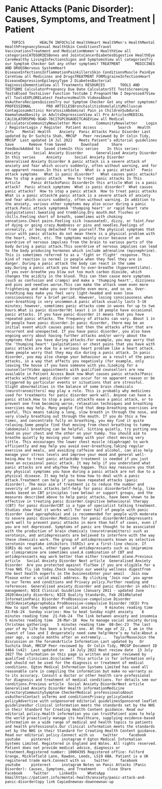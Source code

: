 # Panic Attacks (Panic Disorder): Causes, Symptoms, and Treatment | Patient

       TOPICS       HEALTH INFOChild HealthHeart HealthMen's HealthMental HealthPregnancySexual HealthSkin ConditionsTravel VaccinationsTreatment and MedicationWomen's HealthView all categoriesCATEGORIESBones and JointsCancerDiabetesDigestive HealthEye CareHealthy LivingInfectionsSigns and SymptomsView all categoriesTry our Symptom Checker Got any other symptoms? TREATMENT       MEDICINES AND DRUGSNervous SystemHeart DiseaseInfectionsInflammationPainkillersSkin ConditionsMuscle PainEye CareView all Medicines and DrugsTREATMENT FORMigraineInfectionHeart DiseaseDepressionEpilepsyType 2 DiabetesBacterial VaginosisDementiaView all Treatments RESOURCES       TOOLS AND TESTSBMI CalculatorPregnancy Due Date CalculatorSTI TestsScreening TestsBlood TestsLiver Function TestsAm I Pregnant?Am I Depressed?View all ToolsEXPLORELatest FeaturesHealth VideosAbout UsAuthorsRecipesQuizzesTry our Symptom Checker Got any other symptoms? PROFESSIONAL       PRO ARTICLESBronchiolitisOsmolalityMolluscum ContagiosumActinic KeratosisAbdominal Pain in ChildrenSubdural HaematomaObesity in AdultsDepressionView all Pro ArticlesMEDICAL CALCULATORSPHQ-9GAD-76CITGPCOGAUDITCAGEView all Medical CalculatorsCommunityNewsletter More       CommunityNewsletter    Login / RegisterLogin / Register  Patient Access  .       Search   Health Info    Mental Health    Anxiety  Panic Attacks Panic Disorder Last updated by Dr Suchita Shah, MRCGP   Peer reviewed by Dr Colin Tidy, MRCGP  Last updated 14 Jul 2022   Meets Patient’s editorial guidelines            Save       Remove from Saved       Download      Share      FeedbackAdded to  Saved itemsIn this series    In this series:     Anxiety      Social Anxiety Disorder      Generalised Anxiety Disorder In this series     Anxiety      Social Anxiety Disorder      Generalised Anxiety Disorder A panic attack is a severe attack of anxiety and fear which occurs suddenly, often without warning, and for no apparent reason.In this article   What is a panic attack?   Panic attack symptoms   What is panic disorder?   What causes panic attacks?   How to stop a panic attack   How to treat panic attacks In This Article     Panic AttacksPanic DisorderIn this article What is a panic attack?  Panic attack symptoms  What is panic disorder?  What causes panic attacks?  How to stop a panic attack  How to treat panic attacks What is a panic attack?A panic attack is a severe attack of anxiety and fear which occurs suddenly, often without warning. In addition to the anxiety, various other symptoms may also occur during a panic attack.Panic attack symptomsA 'thumping heart' or rapid heart rate (palpitations).Sweating and trembling.Dry mouth.Hot flushes or chills.Feeling short of breath, sometimes with choking sensations.Chest pains.Feeling sick (nauseated), dizzy, or faint.Fear of dying or going crazy.Numbness or pins and needles.Feelings of unreality, or being detached from yourself.The physical symptoms that occur with panic attacks do not mean there is a physical problem with the heart, chest, etc. The symptoms mainly occur because of an overdrive of nervous impulses from the brain to various parts of the body during a panic attack.This overdrive of nervous impulses can lead to the body producing hormones which include adrenaline (epinephrine). This is sometimes referred to as a 'fight or flight' response. This kind of reaction is normal in people when they feel they are in danger. During a panic attack the body can react in the same way.During a panic attack you tend to over-breathe (hyperventilate). If you over-breathe you blow out too much carbon dioxide, which changes the acidity in the blood. This can then cause more symptoms (such as confusion and cramps) and make a 'thumping heart', dizziness and pins and needles worse.This can make the attack seem even more frightening and make you over-breathe even more, and so on. Over-breathing may make you feel very light-headed and even lose consciousness for a brief period. However, losing consciousness when over-breathing is very uncommon.A panic attack usually lasts 5-10 minutes; however, sometimes panic attacks come in waves for up to two hours.What is panic disorder?At least 1 in 10 people have occasional panic attacks. If you have panic disorder it means that you have repeated panic attacks. The frequency of attacks can vary. About 1 in 50 people have panic disorder.In panic disorder, there may be an initial event which causes panic but then the attacks after that are recurrent and unexpected. If you have panic disorder, you also have ongoing worry about having further attacks and/or worry about the symptoms that you have during attacks.For example, you may worry that the 'thumping heart' (palpitations) or chest pains that you have with panic attacks are due to a serious heart problem like a heart attack. Some people worry that they may die during a panic attack. In panic disorder, you may also change your behaviour as a result of the panic attacks, in a way that affects you negatively (for example, only leaving the house if you have someone with you.)Looking for a counsellor?Video appointments with qualified counsellors are now available in Patient Access Book now What causes panic attacks?Panic attacks without panic disorder can occur for no apparent reason or be triggered by particular events or situations that are stressful. Slight abnormalities in the balance of some brain chemicals (neurotransmitters) may play a role. This is probably why medicines used for treatments for panic disorder work well. Anyone can have a panic attack.How to stop a panic attackTo ease a panic attack, or to prevent one from becoming worse, relaxation techniques and breathing exercises may help. Many people find that deep-breathing exercises are useful. This means taking a long, slow breath in through the nose, and very slowly breathing out through the mouth. If you do this a few times, and concentrate fully on breathing, you may find it quite relaxing.Some people find that moving from chest breathing to tummy (abdominal) breathing can be helpful. Sitting quietly, try putting one hand on your chest and the other on your tummy. You should aim to breathe quietly by moving your tummy with your chest moving very little. This encourages the lower chest muscle (diaphragm) to work efficiently and may help you avoid over-breathing.Taking regular exercise and meals, and avoiding caffeine and alcohol, can also help manage your stress levels and improve your mood and general well-being.How to treat panic attacksNo treatment is needed if you just have an occasional panic attack. It may help if you understand what panic attacks are and why/how they happen. This may reassure you that any physical symptoms you have during a panic attack are not due to a physical disease. It may help to know how to deal with a panic attack.Treatment can help if you have repeated attacks (panic disorder). The main aim of treatment is to reduce the number and severity of panic attacks.Self-help for panic disorderSelf-help, like books based on CBT principles (see below) or support groups, and the measures described above to help panic attacks, have been shown to be effective in treating panic disorder.Cognitive behavioural therapy (CBT) for panic disorderCBT is a type of specialist talking treatment. Studies show that it works well for over half of people with panic disorder (and agoraphobia) and is recommended for people with moderate to severe panic disorder.Medicines for panic disorderAntidepressants work well to prevent panic attacks in more than half of cases, even if you are not depressed. Symptoms of panic are thought to be associated with the production of brain chemicals (neurotransmitters) such as serotonin, and antidepressants are believed to interfere with the way these chemicals work. The group of antidepressants known as selective serotonin reuptake inhibitors (SSRIs) are a first-line choice. If SSRIs do not work, other types of antidepressants such as imipramine or clomipramine are sometimes used.A combination of CBT and antidepressants may work better than either treatment alone.Previous article   Social Anxiety Disorder Next article  Generalised Anxiety Disorder  Are you protected against flu?See if you are eligible for a free NHS flu jab today.Check nowJoin our weekly wellness digestfrom the best health experts in the businessEnter your email   Join now Please enter a valid email address. By clicking ‘Join now’ you agree to our Terms and conditions and Privacy policy.Further reading and references  Generalised anxiety disorder and panic disorder in adults: management; NICE Clinical Guideline (January 2011 - updated June 2020)Anxiety disorders; NICE Quality Standards, Feb 2014Related InformationPanic Disorder ProObsessive-compulsive Disorder (OCD)AnxietyAgoraphobia ProObsessive-compulsive Disorder (OCD) Pro  How to spot the symptoms of social anxiety    9 minutes reading time  23-Feb-24  Sunday scaries: How to beat Sunday night anxiety    6 minutes reading time  21-Feb-24  The link between anxiety and insomnia     5 minutes reading time  28-Mar-18  How to manage social anxiety during Christmas gatherings    5 minutes reading time  08-Dec-23  The last year of my life has been a brutal one. At the age of 22, I am in the lowest of lows and I desperately need some help!Here’s my tale:About a year ago, a couple months after an extremely...   TaylorMasonJoin the discussion on the forumsArticle Information Last updated by   Dr Suchita Shah, MRCGP Peer reviewed by  Dr Colin Tidy, MRCGP Document ID  4464 (v42)  Last updated on   14 July 2022 Next review date  13 July 2027 The information on this page is written and peer reviewed by qualified clinicians.Disclaimer: This article is for information only and should not be used for the diagnosis or treatment of medical conditions. Egton Medical Information Systems Limited has used all reasonable care in compiling the information but make no warranty as to its accuracy. Consult a doctor or other health care professional for diagnosis and treatment of medical conditions. For details see our conditions.Previous article  Social Anxiety DisorderNext article Generalised Anxiety Disorder Health informationMedicine directoryCommunitySymptom CheckerMedical professionalsAbout usAuthorsContact usTerms and conditionsPrivacy policyCookie policyAdvertise with usSponsored editorial guidelinesSponsored leaflet guidelinesOur clinical information meets the standards set by the NHS in their Standard for Creating Health Content guidance. Read our editorial policy.Health information you can trustPatient aims to help the world proactively manage its healthcare, supplying evidence-based information on a wide range of medical and health topics to patients and health professionals.Our clinical information meets the standards set by the NHS in their Standard for Creating Health Content guidance. Read our editorial policy.Connect with us    twitter     facebook     youtube     pinterest     instagram © Egton Medical Information Systems Limited. Registered in England and Wales. All rights reserved. Patient does not provide medical advice, diagnosis or treatment.Registered number: 10004395 Registered office: Fulford Grange, Micklefield Lane, Rawdon, Leeds, LS19 6BA. Patient is a UK registered trade mark.Connect with us    twitter     facebook     youtube     pinterest     instagram Notes on Panic Attacks (Panic Disorder): Causes, Symptoms, and Treatment     close Share          Facebook     Twitter     LinkedIn     WhatsApp     Emailhttps://patient.info/mental-health/anxiety/panic-attack-and-panic-disorderCopy link Copiednewnav-downnewnav-up


